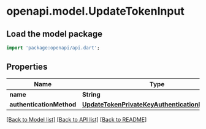 # openapi.model.UpdateTokenInput

## Load the model package

```dart
import 'package:openapi/api.dart';
```

## Properties

| Name                     | Type                                                                                                | Description | Notes      |
| ------------------------ | --------------------------------------------------------------------------------------------------- | ----------- | ---------- |
| **name**                 | **String**                                                                                          |             | [optional] |
| **authenticationMethod** | [**UpdateTokenPrivateKeyAuthenticationMethodDto**](UpdateTokenPrivateKeyAuthenticationMethodDto.md) |             | [optional] |

[[Back to Model list]](../README.md#documentation-for-models) [[Back to API list]](../README.md#documentation-for-api-endpoints) [[Back to README]](../README.md)
